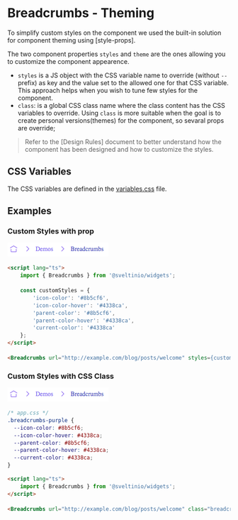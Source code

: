# Breadcrumbs - Theming

To simplify custom styles on the component we used the built-in solution for component theming using [style-props].

The two component properties `styles` and `theme` are the ones allowing you to customize the component appearence.

- `styles` is a JS object with the CSS variable name to override (without `--` prefix) as key and the value set to the allowed one for that CSS variable. This approach helps when you wish to tune few styles for the component.
- `class`: is a global CSS class name where the class content has the CSS variables to override. Using `class` is more suitable when the goal is to create personal versions(themes) for the component, so sevaral props are override;

> Refer to the [Design Rules] document to better understand how the component has been designed and how to customize the styles.

## CSS Variables

The CSS variables are defined in the [variables.css](../../styles/components/breadcrumbs/variables.css) file.

## Examples

### Custom Styles with prop

<img src="./assets/images/custom_styles_prop.png" alt="Breadcrumbs - Custom Styles with prop" />

```html
<script lang="ts">
    import { Breadcrumbs } from '@sveltinio/widgets';

    const customStyles = {
        'icon-color': '#8b5cf6',
        'icon-color-hover': '#4338ca',
        'parent-color': '#8b5cf6',
        'parent-color-hover': '#4338ca',
        'current-color': '#4338ca'
    };
</script>

<Breadcrumbs url="http://example.com/blog/posts/welcome" styles={customStyles}/>
```

### Custom Styles with CSS Class

<img src="./assets/images/custom_styles_prop.png" alt="Breadcrumbs - Custom Styles with CSS Class" />

```css
/* app.css */
.breadcrumbs-purple {
  --icon-color: #8b5cf6;
  --icon-color-hover: #4338ca;
  --parent-color: #8b5cf6;
  --parent-color-hover: #4338ca;
  --current-color: #4338ca;
}
```

```html
<script lang="ts">
    import { Breadcrumbs } from '@sveltinio/widgets';
</script>

<Breadcrumbs url="http://example.com/blog/posts/welcome" class="breadcrumbs-purple"/>
```

